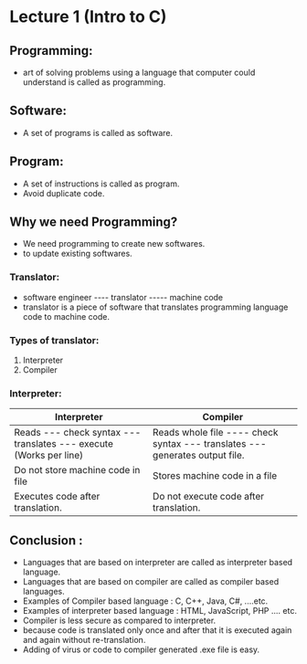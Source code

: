 # Lecture 1 (Intro to C)

## Programming:
- art of solving problems using a language that computer could understand is called as programming.

## Software:
- A set of programs is called as software.

## Program:
- A set of instructions is called as program.
- Avoid duplicate code.

## Why we need Programming?
- We need programming to create new softwares.
- to update existing softwares.

### Translator:
- software engineer  ---- translator ----- machine code
- translator is a piece of software that translates programming language code to machine code.

### Types of translator:
1. Interpreter
2. Compiler

### Interpreter:

|Interpreter | Compiler
|------------|-----------
| Reads --- check syntax --- translates --- execute (Works per line) | Reads whole file ---- check syntax --- translates ---generates output file.
|Do not store machine code in file | Stores machine code in a file
|Executes code after translation.| Do not execute code after translation.

## Conclusion :
- Languages that are based on interpreter are called as interpreter based language.
- Languages that are based on compiler are called as compiler based languages.
- Examples of Compiler based language : C, C++, Java, C#, ....etc.
- Examples of interpreter based language : HTML, JavaScript, PHP .... etc.
- Compiler is less secure as compared to interpreter.
- because code is translated only once and after that it is executed again and again without re-translation.
- Adding of virus or code to compiler generated .exe file is easy.
